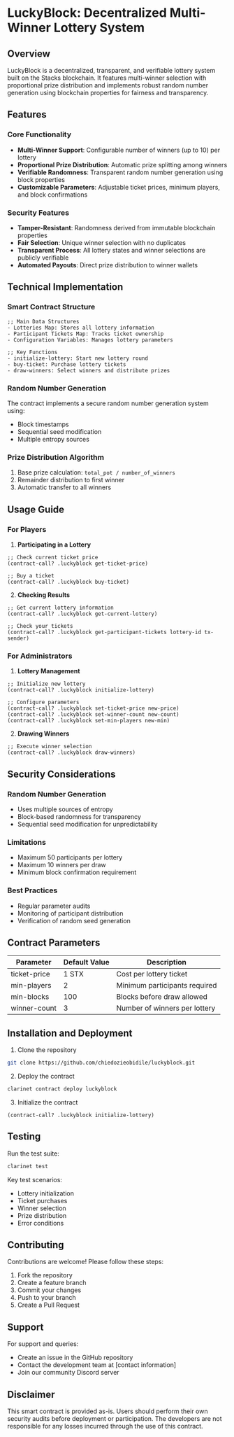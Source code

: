 # LuckyBlock: Decentralized Multi-Winner Lottery System

## Overview
LuckyBlock is a decentralized, transparent, and verifiable lottery system built on the Stacks blockchain. It features multi-winner selection with proportional prize distribution and implements robust random number generation using blockchain properties for fairness and transparency.

## Features

### Core Functionality
- **Multi-Winner Support**: Configurable number of winners (up to 10) per lottery
- **Proportional Prize Distribution**: Automatic prize splitting among winners
- **Verifiable Randomness**: Transparent random number generation using block properties
- **Customizable Parameters**: Adjustable ticket prices, minimum players, and block confirmations

### Security Features
- **Tamper-Resistant**: Randomness derived from immutable blockchain properties
- **Fair Selection**: Unique winner selection with no duplicates
- **Transparent Process**: All lottery states and winner selections are publicly verifiable
- **Automated Payouts**: Direct prize distribution to winner wallets

## Technical Implementation

### Smart Contract Structure
```clarity
;; Main Data Structures
- Lotteries Map: Stores all lottery information
- Participant Tickets Map: Tracks ticket ownership
- Configuration Variables: Manages lottery parameters

;; Key Functions
- initialize-lottery: Start new lottery round
- buy-ticket: Purchase lottery tickets
- draw-winners: Select winners and distribute prizes
```

### Random Number Generation
The contract implements a secure random number generation system using:
- Block timestamps
- Sequential seed modification
- Multiple entropy sources

### Prize Distribution Algorithm
1. Base prize calculation: `total_pot / number_of_winners`
2. Remainder distribution to first winner
3. Automatic transfer to all winners

## Usage Guide

### For Players

1. **Participating in a Lottery**
```clarity
;; Check current ticket price
(contract-call? .luckyblock get-ticket-price)

;; Buy a ticket
(contract-call? .luckyblock buy-ticket)
```

2. **Checking Results**
```clarity
;; Get current lottery information
(contract-call? .luckyblock get-current-lottery)

;; Check your tickets
(contract-call? .luckyblock get-participant-tickets lottery-id tx-sender)
```

### For Administrators

1. **Lottery Management**
```clarity
;; Initialize new lottery
(contract-call? .luckyblock initialize-lottery)

;; Configure parameters
(contract-call? .luckyblock set-ticket-price new-price)
(contract-call? .luckyblock set-winner-count new-count)
(contract-call? .luckyblock set-min-players new-min)
```

2. **Drawing Winners**
```clarity
;; Execute winner selection
(contract-call? .luckyblock draw-winners)
```

## Security Considerations

### Random Number Generation
- Uses multiple sources of entropy
- Block-based randomness for transparency
- Sequential seed modification for unpredictability

### Limitations
- Maximum 50 participants per lottery
- Maximum 10 winners per draw
- Minimum block confirmation requirement

### Best Practices
- Regular parameter audits
- Monitoring of participant distribution
- Verification of random seed generation

## Contract Parameters

| Parameter | Default Value | Description |
|-----------|---------------|-------------|
| ticket-price | 1 STX | Cost per lottery ticket |
| min-players | 2 | Minimum participants required |
| min-blocks | 100 | Blocks before draw allowed |
| winner-count | 3 | Number of winners per lottery |

## Installation and Deployment

1. Clone the repository
```bash
git clone https://github.com/chiedozieobidile/luckyblock.git
```

2. Deploy the contract
```bash
clarinet contract deploy luckyblock
```

3. Initialize the contract
```clarity
(contract-call? .luckyblock initialize-lottery)
```

## Testing

Run the test suite:
```bash
clarinet test
```

Key test scenarios:
- Lottery initialization
- Ticket purchases
- Winner selection
- Prize distribution
- Error conditions

## Contributing

Contributions are welcome! Please follow these steps:

1. Fork the repository
2. Create a feature branch
3. Commit your changes
4. Push to your branch
5. Create a Pull Request


## Support

For support and queries:
- Create an issue in the GitHub repository
- Contact the development team at [contact information]
- Join our community Discord server

## Disclaimer

This smart contract is provided as-is. Users should perform their own security audits before deployment or participation. The developers are not responsible for any losses incurred through the use of this contract.
